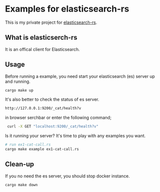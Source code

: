 # Examples for elasticsearch-rs

This is my private project for [elasticsearch-rs](https://github.com/elastic/elasticsearch-rs).

## What is elasticserch-rs

It is an offical client for Elasticsearch.

## Usage

Before running a example, you need start your elasticsearch (es) server up and running.

```bash
cargo make up
```

It's also better to check the status of es server.

```bash
http://127.0.0.1:9200/_cat/health?v
```

in browser serchbar or enter the following command;

```bash
 curl -X GET "localhost:9200/_cat/health?v"
```

Is it running your server? It's time to play with any examples you want.

```bash
# run ex1-cat-call.rs
cargo make example ex1-cat-call.rs
```

## Clean-up

If you no need the es server, you should stop docker instance.

```bash
cargo make down
```